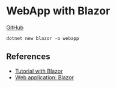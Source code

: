 # WebApp with Blazor

[GitHub](https://github.com/moixllik/studio/tree/main/dotnet/webapp)

```
dotnet new blazor -o webapp
```

## References

* [Tutorial with Blazor](https://dotnet.microsoft.com/en-us/learn/aspnet/blazor-tutorial/intro)
* [Web application: Blazor](https://dotnet.microsoft.com/en-us/apps/aspnet/web-apps/blazor)